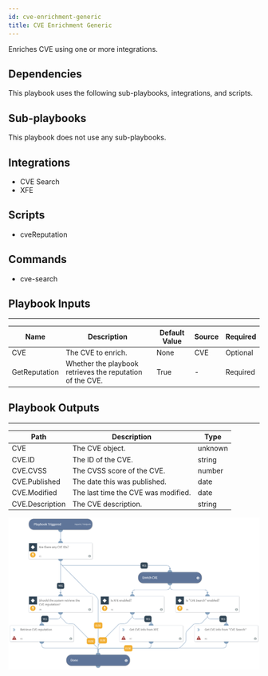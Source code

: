 ```yaml
---
id: cve-enrichment-generic
title: CVE Enrichment Generic
---
```


Enriches CVE using one or more integrations.

## Dependencies
This playbook uses the following sub-playbooks, integrations, and scripts.

## Sub-playbooks
This playbook does not use any sub-playbooks.

## Integrations
* CVE Search
* XFE

## Scripts
* cveReputation

## Commands
* cve-search

## Playbook Inputs
---

| **Name** | **Description** | **Default Value** | **Source** | **Required** |
| --- | --- | --- | --- | --- |
| CVE | The CVE to enrich. | None | CVE | Optional |
| GetReputation | Whether the playbook retrieves the reputation of the CVE. | True | - | Required |

## Playbook Outputs
---

| **Path** | **Description** | **Type** |
| --- | --- | --- |
| CVE | The CVE object. | unknown |
| CVE.ID | The ID of the CVE. | string |
| CVE.CVSS | The CVSS score of the CVE. | number |
| CVE.Published | The date this was published. | date |
| CVE.Modified | The last time the CVE was modified. | date |
| CVE.Description | The CVE description. | string |

![CVE_Enrichment_Generic](https://github.com/ElazarK/content-docs/blob/master/images/playbooks/CVE_Enrichment_Generic.png)
